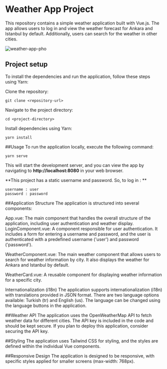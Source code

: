 # Weather App Project
This repository contains a simple weather application built with Vue.js. The app allows users to log in and view the weather forecast for Ankara and Istanbul by default. Additionally, users can search for the weather in other cities.

![weather-app-pho](https://github.com/slgedik/weatherApp-project-with-vue/assets/112625294/86da8a8d-1a5f-40d2-ba3d-7094b39d38d5)

## Project setup
To install the dependencies and run the application, follow these steps using Yarn:

Clone the repository:
```
git clone <repository-url>
```

Navigate to the project directory:
```
cd <project-directory>
```

Install dependencies using Yarn:
```
yarn install
```

##Usage
To run the application locally, execute the following command:
```
yarn serve
```
This will start the development server, and you can view the app by navigating to **http://localhost:8080** in your web browser.

**This project has a static username and password. So, to log in : **
```
username : user
password : password
```

##Application Structure
The application is structured into several components:

App.vue: The main component that handles the overall structure of the application, including user authentication and weather display.
LoginComponent.vue: A component responsible for user authentication. It includes a form for entering a username and password, and the user is authenticated with a predefined username ('user') and password ('password').

WeatherComponent.vue: The main weather component that allows users to search for weather information by city. It also displays the weather for Ankara and Istanbul by default.

WeatherCard.vue: A reusable component for displaying weather information for a specific city.

Internationalization (i18n)
The application supports internationalization (i18n) with translations provided in JSON format. There are two language options available: Turkish (tr) and English (us). The language can be changed using the language buttons in the application.

##Weather API
The application uses the OpenWeatherMap API to fetch weather data for different cities. The API key is included in the code and should be kept secure. If you plan to deploy this application, consider securing the API key.

##Styling
The application uses Tailwind CSS for styling, and the styles are defined within the individual Vue components.

##Responsive Design
The application is designed to be responsive, with specific styles applied for smaller screens (max-width: 768px).
